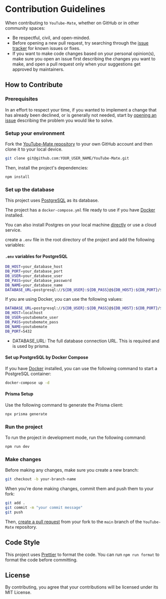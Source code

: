 # Contribution Guidelines

When contributing to `YouTube-Mate`, whether on GitHub or in other community spaces:

- Be respectful, civil, and open-minded.
- Before opening a new pull request, try searching through the [issue tracker](https://github.com/SedatUygur/YouTube-Mate/issues) for known issues or fixes.
- If you want to make code changes based on your personal opinion(s), make sure you open an issue first describing the changes you want to make, and open a pull request only when your suggestions get approved by maintainers.

## How to Contribute

### Prerequisites

In an effort to respect your time, if you wanted to implement a change that has already been declined, or is generally not needed, start by [opening an issue](https://github.com/SedatUygur/YouTube-Mate/issues/new) describing the problem you would like to solve.

### Setup your environment

Fork the [YouTube-Mate repository](https://github.com/SedatUygur/YouTube-Mate) to your own GitHub account and then clone it to your local device.


```bash
git clone git@github.com:YOUR_USER_NAME/YouTube-Mate.git
```

Then, install the project's dependencies:

```bash
npm install
```

### Set up the database

This project uses [PostgreSQL](https://www.postgresql.org/) as its database.

The project has a `docker-compose.yml` file ready to use if you have [Docker](https://www.docker.com/) installed.

You can also install Postgres on your local machine [directly](https://www.prisma.io/dataguide/postgresql/setting-up-a-local-postgresql-database) or use a cloud service.

create a `.env` file in the root directory of the project and add the following variables:

#### `.env` variables for PostgreSQL

```bash
DB_HOST=your_database_host
DB_PORT=your_database_port
DB_USER=your_database_user
DB_PASS=your_database_password
DB_NAME=your_database_name
DATABASE_URL=postgresql://${DB_USER}:${DB_PASS}@${DB_HOST}:${DB_PORT}/${DB_NAME}
```
If you are using Docker, you can use the following values:

```bash
DATABASE_URL=postgresql://${DB_USER}:${DB_PASS}@${DB_HOST}:${DB_PORT}/${DB_NAME}
DB_HOST=localhost
DB_USER=youtubemate_user
DB_PASS=youtubemate_pass
DB_NAME=youtubemate
DB_PORT=5432
```

* DATABASE_URL: The full database connection URL. This is required and is used by prisma.

#### Set up PostgreSQL by Docker Compose

If you have [Docker](https://www.docker.com/) installed, you can use the following command to start a PostgreSQL container:

```bash
docker-compose up -d
```

#### Prisma Setup

Use the following command to generate the Prisma client:

```bash
npx prisma generate
```

### Run the project

To run the project in development mode, run the following command:

```bash
npm run dev
```

### Make changes

Before making any changes, make sure you create a new branch:

```bash
git checkout -b your-branch-name
```

When you're done making changes, commit them and push them to your fork:

```bash
git add .
git commit -m "your commit message"
git push
```

Then, [create a pull request](https://github.com/SedatUygur/YouTube-Mate/pulls)
 from your fork to the `main` branch of the `YouTube-Mate` repository.

## Code Style

This project uses [Prettier](https://prettier.io/) to format the code. You can run `npm run format` to format the code before committing.

<!-- TODO: setup eslint -->
<!-- TODO: setup github actions to run linter -->
<!-- TODO: setup pre-commit hooks to run linter -->

## License

By contributing, you agree that your contributions will be licensed under its MIT License.